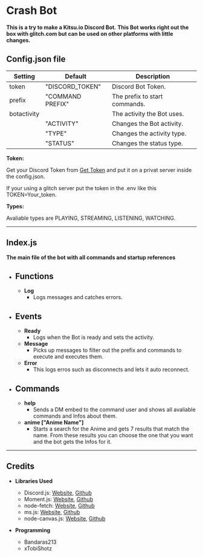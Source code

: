# Crash Bot
**This is a try to make a Kitsu.io Discord Bot.**
**This Bot works right out the box with glitch.com but can be used on other platforms with little changes.**

## Config.json file
| Setting | Default | Description |
| ---------------- | ------------ | ------------ |
| token | "DISCORD_TOKEN" | Discord Bot Token. |
| prefix | "COMMAND PREFIX" | The prefix to start commands. |
| botactivity | | The activity the Bot uses. |
| | "ACTIVITY" | Changes the Bot activity. |
| | "TYPE" | Changes the activity type. |
| | "STATUS" | Changes the status type. |

**Token:**

Get your Discord Token from [Get Token](https://discordapp.com/developers) and put it on a privat server inside the config.json.

If your using a glitch server put the token in the .env like this TOKEN=Your_token.

**Types:**

Avaliable types are PLAYING, STREAMING, LISTENING, WATCHING.

---

## Index.js
**The main file of the bot with all commands and startup references**

* ## Functions
  - **Log**
	+ Logs messages and catches errors.

- ## Events
	+ **Ready**
	  * Logs when the Bot is ready and sets the activity.
	+ **Message**
		* Picks up messages to filter out the prefix and commands to execute and executes them.
	+ **Error**
		* This logs erros such as disconnects and lets it auto reconnect.

- ## Commands
  + **help**
	  * Sends a DM embed to the command user and shows all avaliable commands and Infos about them.
  + **anime ["Anime Name"]**
    * Starts a search for the Anime and gets 7 results that match the name. From these results you can choose the one that you want and the bot gets the Infos for it.
---
			
## Credits

* **Libraries Used**
  - Discord.js: [Website](https://discord.js.org/#/), [Github](https://github.com/discordjs/discord.js)
  - Moment.js: [Website](http://momentjs.com/), [Github](https://github.com/moment/moment/)
  - node-fetch: [Website](https://www.npmjs.com/package/node-fetch/), [Github](https://github.com/bitinn/node-fetch)
  - ms.js: [Website](https://npmjs.com/ms), [Github](https://github.com/zeit/ms)
  - node-canvas.js: [Website](https://www.npmjs.com/package/canvas), [Github](https://github.com/Automattic/node-canvas)

* **Programming**
  - Bandaras213
  - xTobiShotz